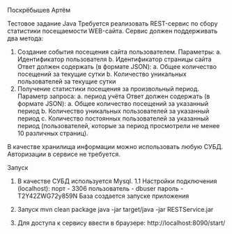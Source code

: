 Поскрёбышев Артём

Тестовое задание Java
Требуется реализовать REST-сервис по сбору статистики посещаемости WEB-сайта.
Сервис должен поддерживать два метода:
1. Создание события посещения сайта пользователем. Параметры:
a. Идентификатор пользователя
b. Идентификатор страницы сайта
Ответ должен содержать (в формате JSON):
a. Общее количество посещений за текущие сутки
b. Количество уникальных пользователей за текущие сутки
2. Получение статистики посещения за произвольный период. Параметр запроса:
a. период учёта
Ответ должен содержать (в формате JSON):
a. Общее количество посещений за указанный период
b. Количество уникальных пользователей за указанный период
c. Количество постоянных пользователей за указанный период
(пользователей, которые за период просмотрели не менее 10 различных
страниц).

В качестве хранилища информации можно использовать любую СУБД.
Авторизации в сервисе не требуется.

Запуск

1. В качестве СУБД используется Mysql.
1.1 Настройки подключения (localhost):
  порт - 3306
  пользователь - dbuser
  пароль - T2Y42ZWG72y859N
База создается запуске приложения

2. Запуск
mvn clean package
java -jar target/java -jar RESTService.jar

3. Для доступа к сервису ввести в браузере:
http://localhost:8090/start/

